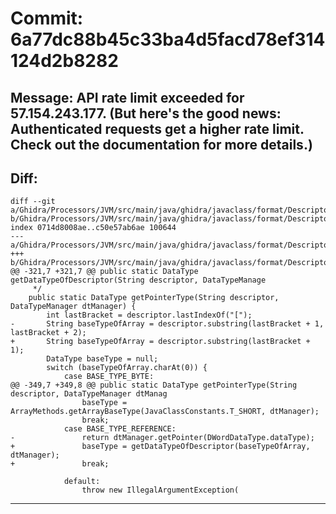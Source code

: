 # Commit: 6a77dc88b45c33ba4d5facd78ef314124d2b8282
## Message: API rate limit exceeded for 57.154.243.177. (But here's the good news: Authenticated requests get a higher rate limit. Check out the documentation for more details.)
## Diff:
```
diff --git a/Ghidra/Processors/JVM/src/main/java/ghidra/javaclass/format/DescriptorDecoder.java b/Ghidra/Processors/JVM/src/main/java/ghidra/javaclass/format/DescriptorDecoder.java
index 0714d8008ae..c50e57ab6ae 100644
--- a/Ghidra/Processors/JVM/src/main/java/ghidra/javaclass/format/DescriptorDecoder.java
+++ b/Ghidra/Processors/JVM/src/main/java/ghidra/javaclass/format/DescriptorDecoder.java
@@ -321,7 +321,7 @@ public static DataType getDataTypeOfDescriptor(String descriptor, DataTypeManage
 	 */
 	public static DataType getPointerType(String descriptor, DataTypeManager dtManager) {
 		int lastBracket = descriptor.lastIndexOf("[");
-		String baseTypeOfArray = descriptor.substring(lastBracket + 1, lastBracket + 2);
+		String baseTypeOfArray = descriptor.substring(lastBracket + 1);
 		DataType baseType = null;
 		switch (baseTypeOfArray.charAt(0)) {
 			case BASE_TYPE_BYTE:
@@ -349,7 +349,8 @@ public static DataType getPointerType(String descriptor, DataTypeManager dtManag
 				baseType = ArrayMethods.getArrayBaseType(JavaClassConstants.T_SHORT, dtManager);
 				break;
 			case BASE_TYPE_REFERENCE:
-				return dtManager.getPointer(DWordDataType.dataType);
+				baseType = getDataTypeOfDescriptor(baseTypeOfArray, dtManager);
+				break;
 
 			default:
 				throw new IllegalArgumentException(
```
-----------------------------------
